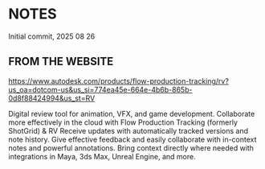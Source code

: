 # NOTES
Initial commit, 2025 08 26

## FROM THE WEBSITE
https://www.autodesk.com/products/flow-production-tracking/rv?us_oa=dotcom-us&us_si=774ea45e-664e-4b6b-865b-0d8f88424994&us_st=RV

Digital review tool for animation, VFX, and game development.
Collaborate more effectively in the cloud with Flow Production Tracking (formerly ShotGrid) & RV
Receive updates with automatically tracked versions and note history.
Give effective feedback and easily collaborate with in-context notes and powerful annotations.
Bring context directly where needed with integrations in Maya, 3ds Max, Unreal Engine, and more.